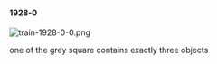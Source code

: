 #### 1928-0
![train-1928-0-0.png](https://github.com/lil-lab/nlvr/raw/master/nlvr/train/images/40/train-1928-0-0.png "train-1928-0-0.png")

one of the grey square contains exactly three objects